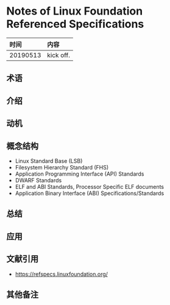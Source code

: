 # Notes of **Linux Foundation Referenced Specifications**


|时间|内容|
|:---|:---|
|20190513|kick off.|

## 术语

<!-- 记录阅读过程中出现的关键字及其简单的解释. -->

## 介绍

<!-- 描述书籍阐述观点的来源、拟解决的关键性问题和采用的方法论等. -->

## 动机

<!-- 描述阅读书籍的动机, 要达到什么目的等. -->

## 概念结构

<!-- 描述书籍的行文结构, 核心主题和子主题的内容结构和关系. -->

- Linux Standard Base (LSB)
- Filesystem Hierarchy Standard (FHS)
- Application Programming Interface (API) Standards
- DWARF Standards
- ELF and ABI Standards, Processor Specific ELF documents
- Application Binary Interface (ABI) Specifications/Standards

## 总结

<!-- 概要记录书籍中如何解决关键性问题的. -->

## 应用

<!-- 记录如何使用书籍中方法论解决你自己的问题. -->

## 文献引用

<!-- 记录相关的和进一步阅读资料: 文献、网页链接等. -->

- https://refspecs.linuxfoundation.org/

## 其他备注
